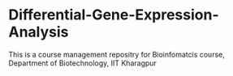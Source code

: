 # Differential-Gene-Expression-Analysis

This is a course management repositry for Bioinfomatcis course, Department of Biotechnology, IIT Kharagpur
